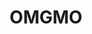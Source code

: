 ---
layout: page
title: OMGMO    
description: A podcast about philosophy of bioengineering
img: assets/img/7.jpg
redirect: https://omgmopodcast.com
importance: 3
category: work
---